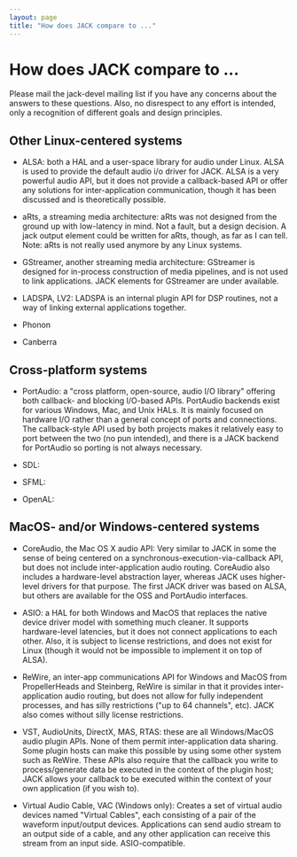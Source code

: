 ```yaml
---
layout: page
title: "How does JACK compare to ..."
---
```


# How does JACK compare to ...

Please mail the jack-devel mailing list if you have any concerns about
the answers to these questions. Also, no disrespect to any effort is
intended, only a recognition of different goals and design principles.

## Other Linux-centered systems

* ALSA: both a HAL and a user-space library for audio under Linux.
  ALSA is used to provide the default audio i/o driver for JACK.  ALSA
  is a very powerful audio API, but it does not provide a callback-based
  API or offer any solutions for inter-application communication, though
  it has been discussed and is theoretically possible.

* aRts, a streaming media architecture:
  aRts was not designed from the ground up with low-latency in mind.
  Not a fault, but a design decision. A jack output element could be
  written for aRts, though, as far as I can tell.  Note: aRts is not
  really used anymore by any Linux systems.

* GStreamer, another streaming media architecture:
  GStreamer is designed for in-process construction of media pipelines,
  and is not used to link applications.
  JACK elements for GStreamer are under available.

* LADSPA, LV2: LADSPA is an internal plugin API for DSP routines,
  not a way of linking external applications together.

* Phonon

* Canberra

## Cross-platform systems

* PortAudio:
  a "cross platform, open-source, audio I/O library" offering both
  callback- and blocking I/O-based APIs.  PortAudio backends exist for
  various Windows, Mac, and Unix HALs.  It is mainly focused on hardware
  I/O rather than a general concept of ports and connections. The
  callback-style API used by both projects makes it relatively easy to
  port between the two (no pun intended), and there is a JACK backend
  for PortAudio so porting is not always necessary.

* SDL:

* SFML:

* OpenAL:

## MacOS- and/or Windows-centered systems

* CoreAudio, the Mac OS X audio API:
  Very similar to JACK in some the sense of being centered on a
  synchronous-execution-via-callback API, but does not include
  inter-application audio routing. CoreAudio also includes a
  hardware-level abstraction layer, whereas JACK uses higher-level
  drivers for that purpose. The first JACK driver was based on ALSA, but
  others are available for the OSS and PortAudio interfaces.

* ASIO:
  a HAL for both Windows and MacOS that replaces the native device
  driver model with something much cleaner. It supports hardware-level
  latencies, but it does not connect applications to each other.  Also,
  it is subject to license restrictions, and does not exist for Linux
  (though it would not be impossible to implement it on top of ALSA).

* ReWire, an inter-app communications API for Windows and MacOS
  from PropellerHeads and Steinberg, ReWire is similar in that it
  provides inter-application audio routing, but does not allow for fully
  independent processes, and has silly restrictions ("up to 64
  channels", etc).  JACK also comes without silly license restrictions.

* VST, AudioUnits, DirectX, MAS, RTAS:
  these are all Windows/MacOS audio plugin APIs. None of them permit
  inter-application data sharing. Some plugin hosts can make this
  possible by using some other system such as ReWire. These APIs also
  require that the callback you write to process/generate data be
  executed in the context of the plugin host; JACK allows your callback
  to be executed within the context of your own application (if you wish
  to).

* Virtual Audio Cable, VAC (Windows only):
  Creates a set of virtual audio devices named "Virtual Cables", each
  consisting of a pair of the waveform input/output devices.
  Applications can send audio stream to an output side of a cable, and
  any other application can receive this stream from an input side.
  ASIO-compatible.

